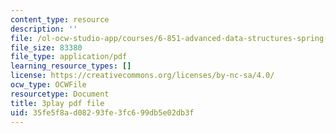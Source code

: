 ```yaml
---
content_type: resource
description: ''
file: /ol-ocw-studio-app/courses/6-851-advanced-data-structures-spring-2012/35fe5f8ad08293fe3fc699db5e02db3f_xSGorVW8j6Q.pdf
file_size: 83380
file_type: application/pdf
learning_resource_types: []
license: https://creativecommons.org/licenses/by-nc-sa/4.0/
ocw_type: OCWFile
resourcetype: Document
title: 3play pdf file
uid: 35fe5f8a-d082-93fe-3fc6-99db5e02db3f
---
```

